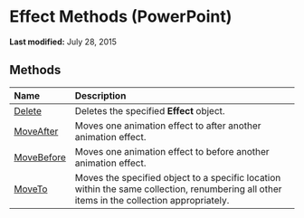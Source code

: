 
# Effect Methods (PowerPoint)

 **Last modified:** July 28, 2015


## Methods



|**Name**|**Description**|
|:-----|:-----|
| [Delete](71261ec1-2f39-ac51-43f4-bce2b34fcadd.md)|Deletes the specified  **Effect** object.|
| [MoveAfter](1d19f90c-51a6-d9bd-5593-53c67c7df415.md)|Moves one animation effect to after another animation effect.|
| [MoveBefore](c71f8785-737d-b2cf-8d9d-bed49e1ba754.md)|Moves one animation effect to before another animation effect.|
| [MoveTo](7b424225-e53c-7dc9-1e5c-14b824110027.md)|Moves the specified object to a specific location within the same collection, renumbering all other items in the collection appropriately.|
